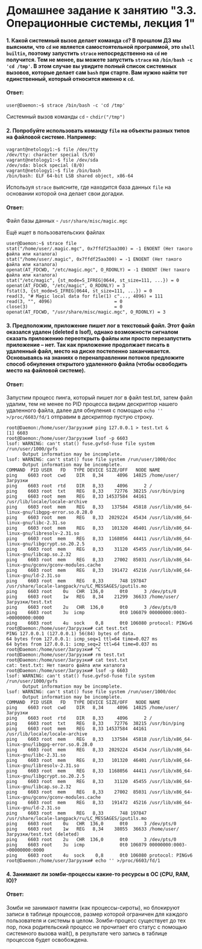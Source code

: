 # Домашнее задание к занятию "3.3. Операционные системы, лекция 1"

#### 1. Какой системный вызов делает команда `cd`? В прошлом ДЗ мы выяснили, что `cd` не является самостоятельной программой, это `shell builtin`, поэтому запустить `strace` непосредственно на `cd` не получится. Тем не менее, вы можете запустить `strace` на `/bin/bash -c 'cd /tmp'`. В этом случае вы увидите полный список системных вызовов, которые делает сам `bash` при старте. Вам нужно найти тот единственный, который относится именно к `cd`.
#### Ответ:
`user@Daemon:~$ strace /bin/bash -c 'cd /tmp'`

Системный вызов команды `cd` - `chdir("/tmp")`

#### 2. Попробуйте использовать команду `file` на объекты разных типов на файловой системе. Например:

    vagrant@netology1:~$ file /dev/tty
    /dev/tty: character special (5/0)
    vagrant@netology1:~$ file /dev/sda
    /dev/sda: block special (8/0)
    vagrant@netology1:~$ file /bin/bash
    /bin/bash: ELF 64-bit LSB shared object, x86-64

Используя `strace` выясните, где находится база данных `file` на основании которой она делает свои догадки.
#### Ответ:
Файл базы данных - `/usr/share/misc/magic.mgc`

Ещё ищет в пользовательских файлах
```
user@Daemon:~$ strace file
stat("/home/user/.magic.mgc", 0x7ffdf25aa300) = -1 ENOENT (Нет такого файла или каталога)
stat("/home/user/.magic", 0x7ffdf25aa300) = -1 ENOENT (Нет такого файла или каталога)
openat(AT_FDCWD, "/etc/magic.mgc", O_RDONLY) = -1 ENOENT (Нет такого файла или каталога)
stat("/etc/magic", {st_mode=S_IFREG|0644, st_size=111, ...}) = 0
openat(AT_FDCWD, "/etc/magic", O_RDONLY) = 3
fstat(3, {st_mode=S_IFREG|0644, st_size=111, ...}) = 0
read(3, "# Magic local data for file(1) c"..., 4096) = 111
read(3, "", 4096)                       = 0
close(3)                                = 0
openat(AT_FDCWD, "/usr/share/misc/magic.mgc", O_RDONLY) = 3
```
#### 3. Предположим, приложение пишет лог в текстовый файл. Этот файл оказался удален (deleted в lsof), однако возможности сигналом сказать приложению переоткрыть файлы или просто перезапустить приложение – нет. Так как приложение продолжает писать в удаленный файл, место на диске постепенно заканчивается. Основываясь на знаниях о перенаправлении потоков предложите способ обнуления открытого удаленного файла (чтобы освободить место на файловой системе).
#### Ответ:
Запустим процесс пинга, который пишет лог в файл test.txt, затем файл удалим, тем не менее по PID процесса видим дескриптор нашего удаленного файла, далее для обнуления с помощью `echo '' >/proc/6603/fd/1` отправим в дескриптор пустую строку.
```
root@Daemon:/home/user/Загрузки# ping 127.0.0.1 > test.txt &
[1] 6603
root@Daemon:/home/user/Загрузки# lsof -p 6603
lsof: WARNING: can't stat() fuse.gvfsd-fuse file system /run/user/1000/gvfs
      Output information may be incomplete.
lsof: WARNING: can't stat() fuse file system /run/user/1000/doc
      Output information may be incomplete.
COMMAND  PID USER   FD   TYPE DEVICE SIZE/OFF   NODE NAME
ping    6603 root  cwd    DIR   8,34     4096  14825 /home/user/Загрузки
ping    6603 root  rtd    DIR   8,33     4096      2 /
ping    6603 root  txt    REG   8,33    72776  38215 /usr/bin/ping
ping    6603 root  mem    REG   8,33 14537584  44161 /usr/lib/locale/locale-archive
ping    6603 root  mem    REG   8,33   137584  45818 /usr/lib/x86_64-linux-gnu/libgpg-error.so.0.28.0
ping    6603 root  mem    REG   8,33  2029224  45434 /usr/lib/x86_64-linux-gnu/libc-2.31.so
ping    6603 root  mem    REG   8,33   101320  46401 /usr/lib/x86_64-linux-gnu/libresolv-2.31.so
ping    6603 root  mem    REG   8,33  1168056  44411 /usr/lib/x86_64-linux-gnu/libgcrypt.so.20.2.5
ping    6603 root  mem    REG   8,33    31120  45455 /usr/lib/x86_64-linux-gnu/libcap.so.2.32
ping    6603 root  mem    REG   8,33    27002  85031 /usr/lib/x86_64-linux-gnu/gconv/gconv-modules.cache
ping    6603 root  mem    REG   8,33   191472  45216 /usr/lib/x86_64-linux-gnu/ld-2.31.so
ping    6603 root  mem    REG   8,33      748 197847 /usr/share/locale-langpack/ru/LC_MESSAGES/iputils.mo
ping    6603 root    0u   CHR  136,0      0t0      3 /dev/pts/0
ping    6603 root    1w   REG   8,34    21299  36633 /home/user/Загрузки/test.txt
ping    6603 root    2u   CHR  136,0      0t0      3 /dev/pts/0
ping    6603 root    3u  icmp             0t0 106079 00000000:0003->00000000:0000
ping    6603 root    4u  sock    0,8      0t0 106080 protocol: PINGv6
root@Daemon:/home/user/Загрузки# cat test.txt
PING 127.0.0.1 (127.0.0.1) 56(84) bytes of data.
64 bytes from 127.0.0.1: icmp_seq=1 ttl=64 time=0.027 ms
64 bytes from 127.0.0.1: icmp_seq=2 ttl=64 time=0.037 ms
root@Daemon:/home/user/Загрузки# ^C
root@Daemon:/home/user/Загрузки# rm test.txt
root@Daemon:/home/user/Загрузки# cat test.txt
cat: test.txt: Нет такого файла или каталога
root@Daemon:/home/user/Загрузки# lsof -p 6603
lsof: WARNING: can't stat() fuse.gvfsd-fuse file system /run/user/1000/gvfs
      Output information may be incomplete.
lsof: WARNING: can't stat() fuse file system /run/user/1000/doc
      Output information may be incomplete.
COMMAND  PID USER   FD   TYPE DEVICE SIZE/OFF   NODE NAME
ping    6603 root  cwd    DIR   8,34     4096  14825 /home/user/Загрузки
ping    6603 root  rtd    DIR   8,33     4096      2 /
ping    6603 root  txt    REG   8,33    72776  38215 /usr/bin/ping
ping    6603 root  mem    REG   8,33 14537584  44161 /usr/lib/locale/locale-archive
ping    6603 root  mem    REG   8,33   137584  45818 /usr/lib/x86_64-linux-gnu/libgpg-error.so.0.28.0
ping    6603 root  mem    REG   8,33  2029224  45434 /usr/lib/x86_64-linux-gnu/libc-2.31.so
ping    6603 root  mem    REG   8,33   101320  46401 /usr/lib/x86_64-linux-gnu/libresolv-2.31.so
ping    6603 root  mem    REG   8,33  1168056  44411 /usr/lib/x86_64-linux-gnu/libgcrypt.so.20.2.5
ping    6603 root  mem    REG   8,33    31120  45455 /usr/lib/x86_64-linux-gnu/libcap.so.2.32
ping    6603 root  mem    REG   8,33    27002  85031 /usr/lib/x86_64-linux-gnu/gconv/gconv-modules.cache
ping    6603 root  mem    REG   8,33   191472  45216 /usr/lib/x86_64-linux-gnu/ld-2.31.so
ping    6603 root  mem    REG   8,33      748 197847 /usr/share/locale-langpack/ru/LC_MESSAGES/iputils.mo
ping    6603 root    0u   CHR  136,0      0t0      3 /dev/pts/0
ping    6603 root    1w   REG   8,34    38055  36633 /home/user/Загрузки/test.txt (deleted)
ping    6603 root    2u   CHR  136,0      0t0      3 /dev/pts/0
ping    6603 root    3u  icmp             0t0 106079 00000000:0003->00000000:0000
ping    6603 root    4u  sock    0,8      0t0 106080 protocol: PINGv6
root@Daemon:/home/user/Загрузки# echo '' >/proc/6603/fd/1
```
#### 4. Занимают ли зомби-процессы какие-то ресурсы в ОС (CPU, RAM, IO)?
#### Ответ:
Зомби не занимают памяти (как процессы-сироты), но блокируют записи в таблице процессов, размер которой ограничен для каждого пользователя и системы в целом.
Зомби-процесс существует до тех пор, пока родительский процесс не прочитает его статус с помощью системного вызова wait(), в результате чего запись в таблице процессов будет освобождена.





